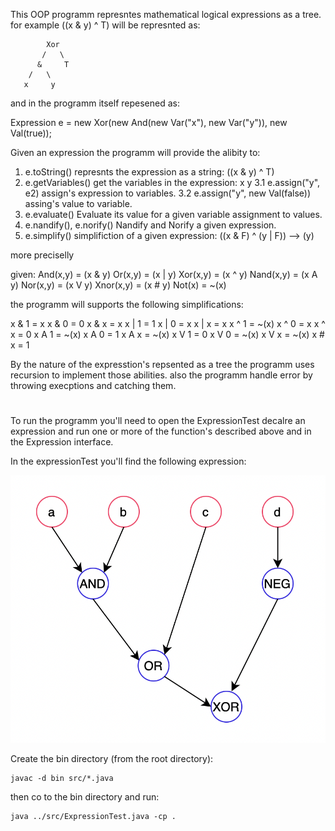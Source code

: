 This OOP programm represntes mathematical logical expressions as a tree.
for example ((x & y) ^ T) will be represnted as:

```
        Xor
       /   \
      &     T
    /   \
   x     y
```

and in the programm itself repesened as:

Expression e = new Xor(new And(new Var("x"), new Var("y")), new Val(true));


Given an expression the programm will provide the alibity to:

1. e.toString()
    represnts the expression as a string: ((x & y) ^ T) 
2. e.getVariables()
    get the variables in the expression: x y
3.1 e.assign("y", e2)
    assign's expression to variables.
3.2 e.assign("y", new Val(false))
    assing's value to variable.
4. e.evaluate()
    Evaluate its value for a given variable assignment to values.
5. e.nandify(), e.norify()
    Nandify and Norify a given expression.
6. e.simplify()
    simplifiction of a given expression: ((x & F) ^ (y | F)) --> (y)

more preciselly

given:
And(x,y) = (x & y)
Or(x,y) = (x | y)
Xor(x,y) = (x ^ y)
Nand(x,y) = (x A y)
Nor(x,y) = (x V y)
Xnor(x,y) = (x # y)
Not(x) = ~(x)

the programm will supports the following simplifications:

x & 1 = x
x & 0 = 0
x & x = x
x | 1 = 1
x | 0 = x
x | x = x
x ^ 1 = ~(x)
x ^ 0 = x
x ^ x = 0
x A 1 = ~(x)
x A 0 = 1
x A x = ~(x)
x V 1 = 0
x V 0 = ~(x)
x V x = ~(x)
x # x = 1

By the nature of the expresstion's repsented as a tree the programm uses recursion
to implement those abilities. also the programm handle error by throwing execptions and catching them.

# 

To run the programm you'll need to open the ExpressionTest decalre an expression
and run one or more of the function's described above and in the Expression interface.

In the expressionTest you'll find the following expression:

![](pic.png)

Create the bin directory (from the root directory):
```
javac -d bin src/*.java
```

then co to the bin directory and run:
```
java ../src/ExpressionTest.java -cp .
```








